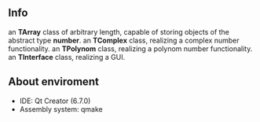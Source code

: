 ## Info
an **TArray** class of arbitrary length, capable of storing objects of the abstract type **number**.
an **TComplex** class, realizing a complex number functionality.
an **TPolynom** class, realizing a polynom number functionality.
an **TInterface** class, realizing a GUI.

## About enviroment
- IDE: Qt Creator (6.7.0)
- Assembly system: qmake